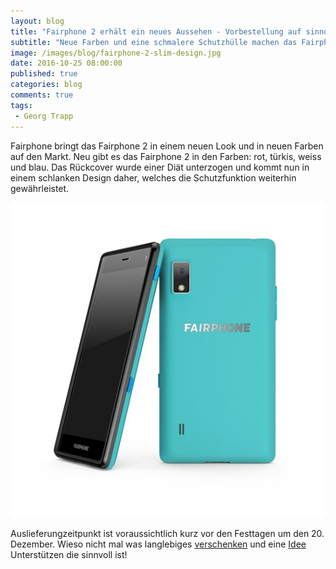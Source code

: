 ```yaml
---
layout: blog
title: "Fairphone 2 erhält ein neues Aussehen - Vorbestellung auf sinndrin.ch"
subtitle: "Neue Farben und eine schmalere Schutzhülle machen das Fairphone 2 noch eleganter"
image: /images/blog/fairphone-2-slim-design.jpg
date: 2016-10-25 08:00:00
published: true
categories: blog
comments: true
tags:
 - Georg Trapp
---
```

Fairphone bringt das Fairphone 2 in einem neuen Look und in neuen Farben auf den Markt. Neu gibt es das Fairphone 2 in den Farben: rot, türkis, weiss und blau. Das Rückcover wurde einer Diät unterzogen und kommt nun in einem schlanken Design daher, welches die Schutzfunktion weiterhin gewährleistet.

<img src="/images/blog/fp2-slim-tuerkis.jpg" alt="eleganz meets fair" />

Auslieferungzeitpunkt ist voraussichtlich kurz vor den Festtagen um den 20. Dezember. Wieso nicht mal was langlebiges [verschenken][geschenk] und eine [Idee][idee] Unterstützen die sinnvoll ist!

[geschenk]: http://www.sinndrin.ch/angebote/fairphone-2/kaufen/
[idee]: https://shop.fairphone.com/de/?___store=de